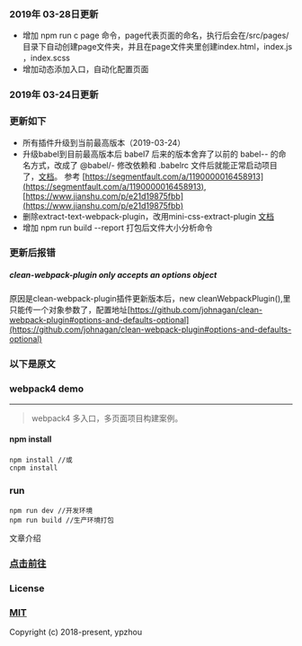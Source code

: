 ### 2019年 03-28日更新
 - 增加 npm run c page 命令，page代表页面的命名，执行后会在/src/pages/目录下自动创建page文件夹，并且在page文件夹里创建index.html，index.js ，index.scss
 - 增加动态添加入口，自动化配置页面
 
### 2019年 03-24日更新
### 更新如下 
 - 所有插件升级到当前最高版本（2019-03-24）
 - 升级babel到目前最高版本后
babel7 后来的版本舍弃了以前的 babel-*-* 的命名方式，改成了 @babel/*-*
修改依赖和 .babelrc 文件后就能正常启动项目了，[文档](https://babeljs.io/docs/en/v7-migration)。
参考 [https://segmentfault.com/a/1190000016458913](https://segmentfault.com/a/1190000016458913),
[https://www.jianshu.com/p/e21d19875fbb](https://www.jianshu.com/p/e21d19875fbb) 
 - 删除extract-text-webpack-plugin，改用mini-css-extract-plugin [文档](https://www.npmjs.com/package/mini-css-extract-plugin)
 - 增加 npm run build --report 打包后文件大小分析命令



### 更新后报错
##### clean-webpack-plugin only accepts an options object

原因是clean-webpack-plugin插件更新版本后，new cleanWebpackPlugin(),里只能传一个对象参数了，配置地址[https://github.com/johnagan/clean-webpack-plugin#options-and-defaults-optional](https://github.com/johnagan/clean-webpack-plugin#options-and-defaults-optional)

### 以下是原文

### webpack4 demo
------
>webpack4 多入口，多页面项目构建案例。
#### npm install
```
npm install //或
cnpm install
```
### run
```
npm run dev //开发环境
npm run build //生产环境打包
```
文章介绍

### [点击前往](https://segmentfault.com/a/1190000014984842)

### License
### [MIT](https://github.com/zhouyupeng/webpack4.x_demo/blob/master/LICENSE)
Copyright (c) 2018-present, ypzhou
